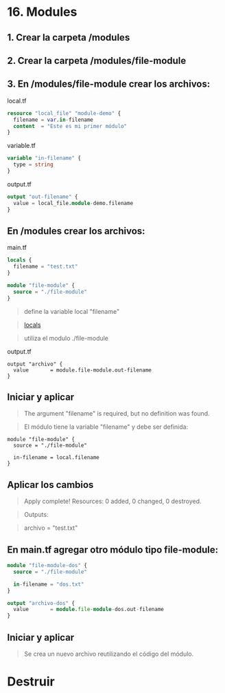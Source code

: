 # 16. Modules <!-- omit in TOC -->

## 1. Crear la carpeta /modules

## 2. Crear la carpeta /modules/file-module

## 3. En /modules/file-module crear los archivos:

local.tf
```tf
resource "local_file" "module-demo" {
  filename = var.in-filename
  content  = "Este es mi primer módulo"
}
```

variable.tf
```tf
variable "in-filename" {
  type = string
}
```

output.tf
```tf
output "out-filename" {
  value = local_file.module-demo.filename
}
```

## En /modules crear los archivos:

main.tf
```tf
locals {
  filename = "test.txt"
}

module "file-module" {
  source = "./file-module"
}
```
> define la variable local "filename"

> [locals](https://learn.hashicorp.com/tutorials/terraform/locals)

> utiliza el modulo ./file-module

output.tf
```vim
output "archivo" {
  value       = module.file-module.out-filename
}
```

## Iniciar y aplicar

> The argument "filename" is required, but no definition was found.

> El módulo tiene la variable "filename" y debe ser definida:

```vim
module "file-module" {
  source = "./file-module"

  in-filename = local.filename
}
```

## Aplicar los cambios

> Apply complete! Resources: 0 added, 0 changed, 0 destroyed.

> Outputs:

> archivo = "test.txt"

## En main.tf agregar otro módulo tipo file-module:
```tf
module "file-module-dos" {
  source = "./file-module"

  in-filename = "dos.txt"
}

output "archivo-dos" {
  value       = module.file-module-dos.out-filename
}
```

## Iniciar y aplicar

> Se crea un nuevo archivo reutilizando el código del módulo.


# Destruir

